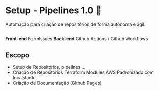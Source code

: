 # Setup - Pipelines 1.0 🚀

Automação para criação de repositórios de forma autônoma e ágil.

## ##

**Front-end** FormIssues
**Back-end** Github Actions / Github Workflows

## Escopo ##

- Setup de Repositórios, pipelines ...
- Criação de Repositórios Terraform Modules AWS Padronizado com localstack. 
- Criação de Documentação (Github Pages)